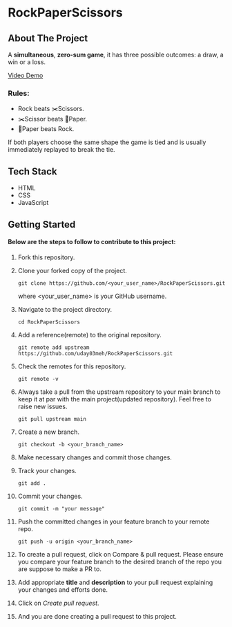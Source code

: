 # RockPaperScissors

## About The Project

A **simultaneous**, **zero-sum game**, it has three possible outcomes: a draw, a win or a loss. 

[Video Demo](https://user-images.githubusercontent.com/54102389/196012602-46c388be-c06b-4222-96a4-73740bfad7a3.webm)

### Rules:

- Rock beats ✂️Scissors.
- ✂️Scissor beats 📄Paper.
- 📄Paper beats Rock.

If both players choose the same shape the game is tied and is usually immediately replayed to break the tie.

## Tech Stack

- HTML
- CSS 
- JavaScript

## Getting Started

#### Below are the steps to follow to contribute to this project:

1. Fork this repository.

2. Clone your forked copy of the project.

       git clone https://github.com/<your_user_name>/RockPaperScissors.git

   where <your_user_name> is your GitHub username.

3. Navigate to the project directory. 

       cd RockPaperScissors

4. Add a reference(remote) to the original repository.

       git remote add upstream https://github.com/uday03meh/RockPaperScissors.git

5. Check the remotes for this repository.

       git remote -v

6. Always take a pull from the upstream repository to your main branch to keep it at par with the main project(updated repository). Feel free to raise new issues.

       git pull upstream main

7. Create a new branch.

       git checkout -b <your_branch_name>

8. Make necessary changes and commit those changes.

9. Track your changes.

       git add .

10. Commit your changes.

        git commit -m "your message"

11. Push the committed changes in your feature branch to your remote repo.

        git push -u origin <your_branch_name>

12. To create a pull request, click on Compare & pull request. Please ensure you compare your feature branch to the desired branch of the repo you are suppose to make a PR to.

13. Add appropriate **title** and **description** to your pull request explaining your changes and efforts done.

14. Click on *Create pull request*.

15. And you are done creating a pull request to this project.


